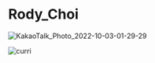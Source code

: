 # Rody_Choi



![KakaoTalk_Photo_2022-10-03-01-29-29](https://user-images.githubusercontent.com/105284376/193465264-d2262edf-367b-454b-9611-b1f7af0939b8.png)


![curri](https://tva1.sinaimg.cn/large/e6c9d24egy1h6m8g413dwj21hc0u0dja.jpg)
